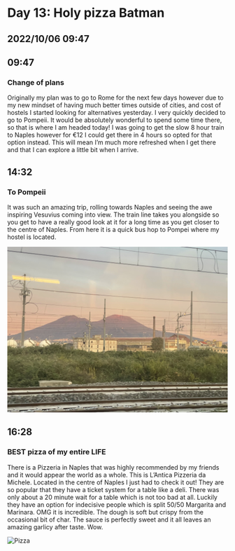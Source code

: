 # Day 13: Holy pizza Batman
## 2022/10/06 09:47

## 09:47
### Change of plans

Originally my plan was to go to Rome for the next few days however due to my new mindset of having much better times outside of cities, and cost of hostels I started looking for alternatives yesterday. I very quickly decided to go to Pompeii. It would be absolutely wonderful to spend some time there, so that is where I am headed today! I was going to get the slow 8 hour train to Naples however for €12 I could get there in 4 hours so opted for that option instead. This will mean I’m much more refreshed when I get there and that I can explore a little bit when I arrive. 

## 14:32
### To Pompeii

It was such an amazing trip, rolling towards Naples and seeing the awe inspiring Vesuvius coming into view. The train line takes you alongside so you get to have a really good look at it for a long time as you get closer to the centre of Naples. 
From here it is a quick bus hop to Pompei where my hostel is located. 

![View of Vesuvius from the train](https://raw.githubusercontent.com/benknight135/thirty-knights/main/api/data/posts/day13/train-view.jpeg)

## 16:28
### BEST pizza of my entire LIFE

There is a Pizzeria in Naples that was highly recommended by my friends and it would appear the world as a whole. This is L’Antica Pizzeria da Michele. Located in the centre of Naples I just had to check it out!
They are so popular that they have a ticket system for a table like a deli. There was only about a 20 minute wait for a table which is not too bad at all. Luckily they have an option for indecisive people which is split 50/50 Margarita and Marinara. OMG it is incredible. The dough is soft but crispy from the occasional bit of char. The sauce is perfectly sweet and it all leaves an amazing garlicy after taste. Wow.

![Pizza](https://raw.githubusercontent.com/benknight135/thirty-knights/main/api/data/posts/day13/pizza.jpeg)
